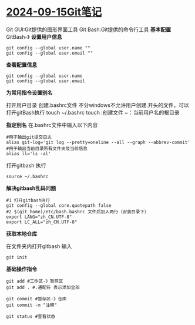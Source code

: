 # [2024-09-15Git笔记](herf=https://www.bilibili.com/video/BV1MU4y1Y7h5?p=5&vd_source=7207c0a5c3f4bd5b1f33fab51a683579)

Git GUI:Git提供的图形界面工具
Git Bash:Git提供的命令行工具 
**基本配置**
GitBash-》
**设置用户信息**

```
git config --global user.name ""
git config --global user.email ""
```

**查看配置信息** 

```
git config --global user.name
git config --global user.email
```

**为常用指令设置别名**

打开用户目录 创建.bashrc文件
不分windows不允许用户创建.开头的文件，可以打开gitBash执行 touch ~/.bashrc
touch :创建文件
~：当前用户名的根目录

**指定别名**
在.bashrc文件中输入以下内容

```
#用于输出git提交日志
alias git-log='git log --pretty=oneline --all --graph --abbrev-commit'
#用于输出当前目录所有文件夹及当前信息
alias ll='ls -al'
```

打开gitbash 执行

```
source ~/.bashrc
```

**解决gitbash乱码问题**

```
#1 打开gitbash执行
git config --global core.quotepath false
#2 $(git_home)/etc/bash.bashrc 文件后加入两行（安装目录下）
export LANG="zh_CN.UTF-8"
export LC_ALL="zh_CN.UTF-8"
```

**获取本地仓库**

在文件夹内打开gitbash 输入

```
git init
```

**基础操作指令**

```
git add #工作区-》暂存区
git add . #.通配符 表示添加全部

git commit #暂存区-》仓库
git commit -m "注释"

git status #查看状态
```